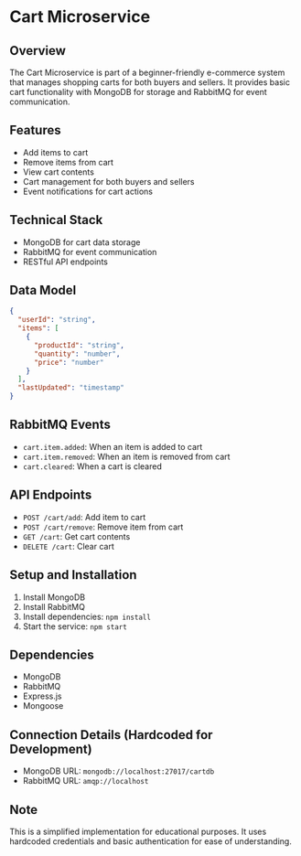 # Cart Microservice

## Overview
The Cart Microservice is part of a beginner-friendly e-commerce system that manages shopping carts for both buyers and sellers. It provides basic cart functionality with MongoDB for storage and RabbitMQ for event communication.

## Features
- Add items to cart
- Remove items from cart
- View cart contents
- Cart management for both buyers and sellers
- Event notifications for cart actions

## Technical Stack
- MongoDB for cart data storage
- RabbitMQ for event communication
- RESTful API endpoints

## Data Model
```json
{
  "userId": "string",
  "items": [
    {
      "productId": "string",
      "quantity": "number",
      "price": "number"
    }
  ],
  "lastUpdated": "timestamp"
}
```

## RabbitMQ Events
- `cart.item.added`: When an item is added to cart
- `cart.item.removed`: When an item is removed from cart
- `cart.cleared`: When a cart is cleared

## API Endpoints
- `POST /cart/add`: Add item to cart
- `POST /cart/remove`: Remove item from cart
- `GET /cart`: Get cart contents
- `DELETE /cart`: Clear cart

## Setup and Installation
1. Install MongoDB
2. Install RabbitMQ
3. Install dependencies: `npm install`
4. Start the service: `npm start`

## Dependencies
- MongoDB
- RabbitMQ
- Express.js
- Mongoose

## Connection Details (Hardcoded for Development)
- MongoDB URL: `mongodb://localhost:27017/cartdb`
- RabbitMQ URL: `amqp://localhost`

## Note
This is a simplified implementation for educational purposes. It uses hardcoded credentials and basic authentication for ease of understanding.
